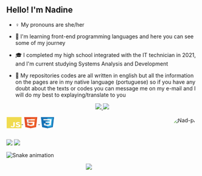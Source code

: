 ## Hello! I'm Nadine

- ♀️ My pronouns are she/her

- 🌱 I'm learning front-end programming languages and here you can see some of my journey

- 🎓 I completed my high school integrated with the IT technician in 2021, and I'm current studying Systems Analysis and Development

- :envelope_with_arrow: My repositories codes are all written in english but all the information on the pages are in my native language (portuguese) so if you have any doubt about the texts or codes you can message me on my e-mail and I will do my best to explaying/translate to you


<div align="center">
  <a href="https://github.com/nadinevolinger">
  <img height="160em" src="https://github-readme-stats.vercel.app/api?username=nadinevolinger&show_icons=true&theme=midnight-purple&include_all_commits=true&count_private=true"/>
  <img height="160em" src="https://github-readme-stats.vercel.app/api/top-langs/?username=nadinevolinger&layout=compact&langs_count=7&theme=midnight-purple"/>
</div>
<div style="display: inline_block"><br> 
  <img align="center" alt="Nad-Js" height="30" width="40" src="https://raw.githubusercontent.com/devicons/devicon/master/icons/javascript/javascript-plain.svg">
  <img align="center" alt="Nad-HTML" height="30" width="40" src="https://raw.githubusercontent.com/devicons/devicon/master/icons/html5/html5-original.svg">
  <img align="center" alt="Nad-CSS" height="30" width="40" src="https://raw.githubusercontent.com/devicons/devicon/master/icons/css3/css3-original.svg">
  <img align="right" alt="Nad-pic" height="150" style="border-radius:50px;" src= https://media.giphy.com/media/lvUGAWjP2IpsBQ4Jqd/giphy.gif>
</div>
 
  ##
  
<div>
   <a href="https://www.linkedin.com/in/nadinevolinger" target="_blank"><img src="https://img.shields.io/badge/-LinkedIn-%230077B5?style=for-the-badge&logo=linkedin&logoColor=white" target="_blank"></a> 
  <a href = "mailto:nadine.volinger@gmail.com"><img src="https://img.shields.io/badge/Gmail-D14836?style=for-the-badge&logo=gmail&logoColor=white" target="_blank"></a>
  </a>
    
  ![Snake animation](https://github.com/nadinevolinger/nadinevolinger/blob/output/github-contribution-grid-snake.svg)
    
   <p align="center">
    <a href="#">
      <img src="https://komarev.com/ghpvc/?username=nadinevolinger&color=green&style=flat&label=Views" />
    </a>
    </p>
   <p align="center">
    <a href="#">
     <img scr="https://img.shields.io/github/followers/nadinevolinger.svg?style=social&label=Follow&maxAge=2592000">
    </a>
  </p>
</div>

